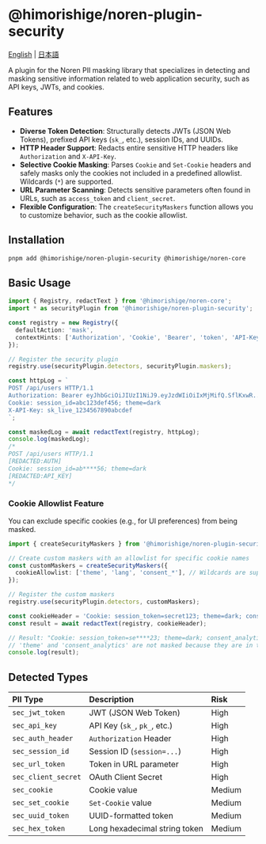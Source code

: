 # @himorishige/noren-plugin-security

[English](./README.md) | [日本語](./docs/ja/README.md)

A plugin for the Noren PII masking library that specializes in detecting and masking sensitive information related to web application security, such as API keys, JWTs, and cookies.

## Features

- **Diverse Token Detection**: Structurally detects JWTs (JSON Web Tokens), prefixed API keys (`sk_`, etc.), session IDs, and UUIDs.
- **HTTP Header Support**: Redacts entire sensitive HTTP headers like `Authorization` and `X-API-Key`.
- **Selective Cookie Masking**: Parses `Cookie` and `Set-Cookie` headers and safely masks only the cookies not included in a predefined allowlist. Wildcards (`*`) are supported.
- **URL Parameter Scanning**: Detects sensitive parameters often found in URLs, such as `access_token` and `client_secret`.
- **Flexible Configuration**: The `createSecurityMaskers` function allows you to customize behavior, such as the cookie allowlist.

## Installation

```sh
pnpm add @himorishige/noren-plugin-security @himorishige/noren-core
```

## Basic Usage

```typescript
import { Registry, redactText } from '@himorishige/noren-core';
import * as securityPlugin from '@himorishige/noren-plugin-security';

const registry = new Registry({
  defaultAction: 'mask',
  contextHints: ['Authorization', 'Cookie', 'Bearer', 'token', 'API-Key'],
});

// Register the security plugin
registry.use(securityPlugin.detectors, securityPlugin.maskers);

const httpLog = `
POST /api/users HTTP/1.1
Authorization: Bearer eyJhbGciOiJIUzI1NiJ9.eyJzdWIiOiIxMjMifQ.SflKxwR...
Cookie: session_id=abc123def456; theme=dark
X-API-Key: sk_live_1234567890abcdef
`;

const maskedLog = await redactText(registry, httpLog);
console.log(maskedLog);
/*
POST /api/users HTTP/1.1
[REDACTED:AUTH]
Cookie: session_id=ab****56; theme=dark
[REDACTED:API_KEY]
*/
```

### Cookie Allowlist Feature

You can exclude specific cookies (e.g., for UI preferences) from being masked.

```typescript
import { createSecurityMaskers } from '@himorishige/noren-plugin-security';

// Create custom maskers with an allowlist for specific cookie names
const customMaskers = createSecurityMaskers({
  cookieAllowlist: ['theme', 'lang', 'consent_*'], // Wildcards are supported
});

// Register the custom maskers
registry.use(securityPlugin.detectors, customMaskers);

const cookieHeader = 'Cookie: session_token=secret123; theme=dark; consent_analytics=true';
const result = await redactText(registry, cookieHeader);

// Result: "Cookie: session_token=se****23; theme=dark; consent_analytics=true"
// 'theme' and 'consent_analytics' are not masked because they are in the allowlist.
console.log(result);
```

## Detected Types

| PII Type          | Description                     | Risk   |
| :---------------- | :------------------------------ | :----- |
| `sec_jwt_token`   | JWT (JSON Web Token)            | High   |
| `sec_api_key`     | API Key (`sk_`, `pk_`, etc.)    | High   |
| `sec_auth_header` | `Authorization` Header          | High   |
| `sec_session_id`  | Session ID (`session=...`)      | High   |
| `sec_url_token`   | Token in URL parameter          | High   |
| `sec_client_secret`| OAuth Client Secret            | High   |
| `sec_cookie`      | Cookie value                    | Medium |
| `sec_set_cookie`  | `Set-Cookie` value              | Medium |
| `sec_uuid_token`  | UUID-formatted token            | Medium |
| `sec_hex_token`   | Long hexadecimal string token   | Medium |